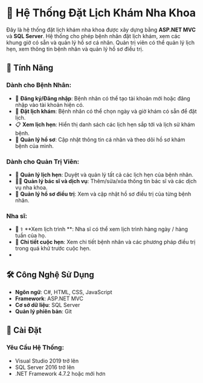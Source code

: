 # 🦷 Hệ Thống Đặt Lịch Khám Nha Khoa

Đây là hệ thống đặt lịch khám nha khoa được xây dựng bằng **ASP.NET MVC** và **SQL Server**. Hệ thống cho phép bệnh nhân đặt lịch khám, xem các khung giờ có sẵn và quản lý hồ sơ cá nhân. 
Quản trị viên có thể quản lý lịch hẹn, xem thông tin bệnh nhân và quản lý hồ sơ điều trị.

## 🌟 Tính Năng

### Dành cho Bệnh Nhân:
- 📝 **Đăng ký/Đăng nhập**: Bệnh nhân có thể tạo tài khoản mới hoặc đăng nhập vào tài khoản hiện có.
- 📅 **Đặt lịch khám**: Bệnh nhân có thể chọn ngày và giờ khám có sẵn để đặt lịch.
- 📋 **Xem lịch hẹn**: Hiển thị danh sách các lịch hẹn sắp tới và lịch sử khám bệnh.
- 👤 **Quản lý hồ sơ**: Cập nhật thông tin cá nhân và theo dõi hồ sơ khám bệnh của mình.

### Dành cho Quản Trị Viên:
- 📆 **Quản lý lịch hẹn**: Duyệt và quản lý tất cả các lịch hẹn của bệnh nhân.
- 👩‍⚕️ **Quản lý bác sĩ và dịch vụ**: Thêm/sửa/xóa thông tin bác sĩ và các dịch vụ nha khoa.
- 📝 **Quản lý hồ sơ điều trị**: Xem và cập nhật hồ sơ điều trị của từng bệnh nhân.
### Nha sĩ:
- 🧑 ⚕️ **Xem lịch trình **: Nha sĩ có thể xem lịch trình hàng ngày / hàng tuần của họ.
- 📝 **Chi tiết cuộc hẹn**: Xem chi tiết bệnh nhân và các phương pháp điều trị trong quá khứ trước cuộc hẹn.
- 
## 🛠️ Công Nghệ Sử Dụng
- **Ngôn ngữ**: C#, HTML, CSS, JavaScript
- **Framework**: ASP.NET MVC
- **Cơ sở dữ liệu**: SQL Server
- **Quản lý phiên bản**: Git

## 🚀 Cài Đặt

### Yêu Cầu Hệ Thống:
- Visual Studio 2019 trở lên
- SQL Server 2016 trở lên
- .NET Framework 4.7.2 hoặc mới hơn
